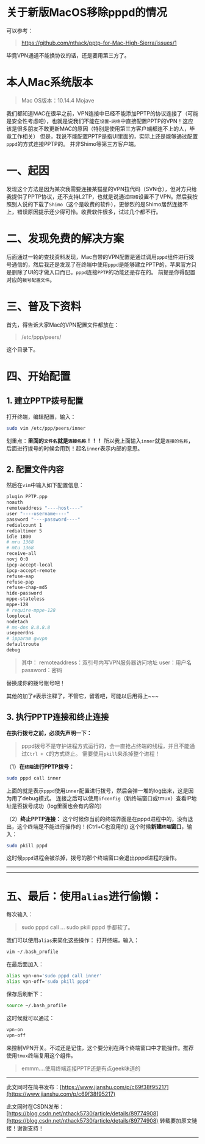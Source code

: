 # 关于新版MacOS移除pppd的情况
可以参考：
> https://github.com/nthack/pptp-for-Mac-High-Sierra/issues/1

毕竟VPN通道不能换协议的话，还是要用第三方了。


# 本人Mac系统版本
> Mac OS版本：10.14.4 Mojave

我们都知道MAC在很早之前，VPN连接中已经不能添加PPTP的协议连接了（可能是安全性考虑吧），也就是说我们不能在`设置`-`网络`中直接配置PPTP的VPN！这应该是很多朋友不敢更新MAC的原因（特别是使用第三方客户端都连不上的人，毕竟工作相关）
但是，我说不能配置PPTP是指UI里面的，实际上还是能够通过配置`pppd`的方式连接PPTP的。
并非Shimo等第三方客户端。


# 一、起因
发现这个方法是因为某次我需要连接某猫星的VPN拉代码（SVN仓），但对方只给我提供了PPTP协议，还不支持L2TP，也就是说通过`网络`设置不了VPN。然后我按照别人说的下载了`Shimo`（这个是收费的软件），更惨烈的是Shimo居然连接不上，错误原因提示还少得可怜。收费软件很多，试过几个都不行。

# 二、发现免费的解决方案
后面通过一轮的查找资料发现，Mac自带的VPN配置是通过调用`pppd`组件进行拨号通信的，然后我还是发现了在终端中使用`pppd`是能够建立PPTP的，苹果官方只是删除了UI的才做入口而已。`pppd`连接`PPTP`的功能还是存在的。
前提是你得配置对应的`拨号配置文件`。


# 三、普及下资料
首先，得告诉大家Mac的VPN配置文件都放在：
> /etc/ppp/peers/

这个目录下。


# 四、开始配置
## 1. 建立PPTP拨号配置
打开终端，编辑配置，输入：
```bash
sudo vim /etc/ppp/peers/inner
```
划重点：**里面的`文件名`就是`连接名称`！！！**
所以我上面输入`inner`就是`连接的名称`，后面进行拨号的时候会用到！起名`inner`表示内部的意思。



## 2. 配置文件内容
然后在`vim`中输入如下配置信息：
```bash
plugin PPTP.ppp
noauth
remoteaddress "----host----"
user "----username----"
password "----password----"
redialcount 1
redialtimer 5
idle 1800
# mru 1368
# mtu 1368
receive-all
novj 0:0
ipcp-accept-local
ipcp-accept-remote
refuse-eap
refuse-pap
refuse-chap-md5
hide-password
mppe-stateless
mppe-128
# require-mppe-128
looplocal
nodetach
# ms-dns 8.8.8.8
usepeerdns
# ipparam gwvpn
defaultroute
debug
```

> 其中：
> remoteaddress：双引号内写VPN服务器访问地址
> user：用户名
> password：密码

替换成你的拨号账号吧！

其他的加了`#`表示注释了，不管它，留着吧，可能以后用得上~~~



## 3. 执行PPTP连接和终止连接
**在执行拨号之前，必须先声明一下：**
> pppd拨号不是守护进程方式运行的，会一直抢占终端的线程，并且不能通过`Ctrl + C`的方式终止。
> 需要使用`pkill`来杀掉整个进程！

（1）**在`终端`进行PPTP拨号：**
```bash
sudo pppd call inner
```
上面的就是表示`pppd`使用`inner`配置进行拨号，然后会弹一堆的log出来，这是因为用了debug模式。
连接之后可以使用`ifconfig`（新终端窗口或tmux）查看IP地址是否拨号成功（log里面也会有内容的）

（2）**终止PPTP连接：**
这个时候你当前的终端界面是在pppd进程中的，没有退出，这个终端是不能进行操作的！(Ctrl+C也没用的)
这个时候**新建`终端`窗口**，输入：
```bash
sudo pkill pppd
```

这时候`pppd`进程会被杀掉，拨号的那个终端窗口会退出pppd进程的操作。

***
***

# 五、最后：使用`alias`进行偷懒：
每次输入：
> sudo pppd call ...
> sudo pkill pppd
手都软了。

我们可以使用`alias`来简化这些操作：
打开终端，输入：
```bash
vim ~/.bash_profile
```

在最后面加入：
```bash
alias vpn-on='sudo pppd call inner'
alias vpn-off='sudo pkill pppd'
```
保存后刷新下：
```bash
source ~/.bash_profile
```

这时候就可以通过：
```bash
vpn-on
vpn-off
```
来控制VPN开关。不过还是记住，这个要分别在两个终端窗口中才能操作。推荐使用`tmux`终端复用这个组件。

> emmm....使用终端连接PPTP还是有点geek味道的

***

此文同时在简书发布：[https://www.jianshu.com/p/c69f38f95217](https://www.jianshu.com/p/c69f38f95217)

此文同时在CSDN发布：[https://blog.csdn.net/nthack5730/article/details/89774908](https://blog.csdn.net/nthack5730/article/details/89774908)
转载要加原文链接！谢谢支持！

***
